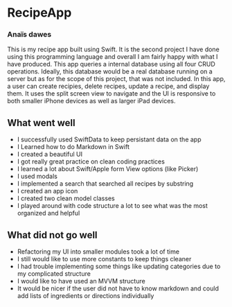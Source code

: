 # RecipeApp
### Anaïs dawes

This is my recipe app built using Swift. It is the second project I have done using this programming language and overall I am fairly happy with what I have produced. This app queries a internal database using all four CRUD operations. Ideally, this database would be a real database running on a server but as for the scope of this project, that was not included. In this app, a user can create recipies, delete recipes, update a recipe, and display them. It uses the split screen view to navigate and the UI is responsive to both smaller iPhone devices as well as larger iPad devices.

## What went well
- I successfully used SwiftData to keep persistant data on the app
- I Learned how to do Markdown in Swift
- I created a beautiful UI
- I got really great practice on clean coding practices
- I learned a lot about Swift/Apple form View options (like Picker)
- I used modals
- I implemented a search that searched all recipes by substring
- I created an app icon
- I created two clean model classes
- I played around with code structure a lot to see what was the most organized and helpful

## What did not go well

- Refactoring my UI into smaller modules took a lot of time
- I still would like to use more constants to keep things cleaner
- I had trouble implementing some things like updating categories due to my complicated structure
- I would like to have used an MVVM structure
- It would be nicer if the user did not have to know markdown and could add lists of ingredients or directions individually
